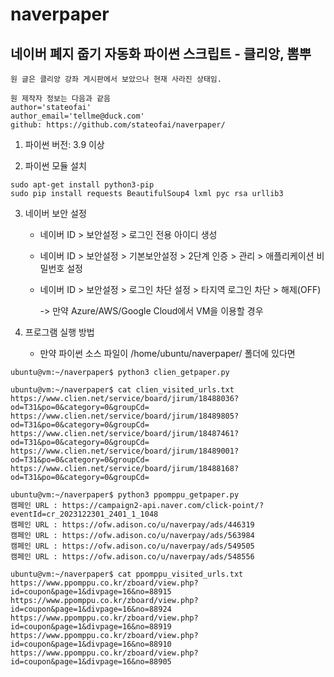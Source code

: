 # naverpaper
## 네이버 폐지 줍기 자동화 파이썬 스크립트 - 클리앙, 뽐뿌

```
원 글은 클리앙 강좌 게시판에서 보았으나 현재 사라진 상태임.

원 제작자 정보는 다음과 같음
author='stateofai'
author_email='tellme@duck.com'
github: https://github.com/stateofai/naverpaper/
```

1. 파이썬 버전: 3.9 이상

2. 파이썬 모듈 설치
```
sudo apt-get install python3-pip
sudo pip install requests BeautifulSoup4 lxml pyc rsa urllib3
```

3. 네이버 보안 설정
   - 네이버 ID > 보안설정 > 로그인 전용 아이디 생성
   - 네이버 ID > 보안설정 > 기본보안설정 > 2단계 인증 > 관리 > 애플리케이션 비밀번호 설정
   - 네이버 ID > 보안설정 > 로그인 차단 설정 > 타지역 로그인 차단 > 해제(OFF)
     
     ->  만약 Azure/AWS/Google Cloud에서 VM을 이용할 경우
  
4. 프로그램 실행 방법
   - 만약 파이썬 소스 파일이 /home/ubuntu/naverpaper/ 폴더에 있다면
```
ubuntu@vm:~/naverpaper$ python3 clien_getpaper.py

ubuntu@vm:~/naverpaper$ cat clien_visited_urls.txt
https://www.clien.net/service/board/jirum/18488036?od=T31&po=0&category=0&groupCd=
https://www.clien.net/service/board/jirum/18489805?od=T31&po=0&category=0&groupCd=
https://www.clien.net/service/board/jirum/18487461?od=T31&po=0&category=0&groupCd=
https://www.clien.net/service/board/jirum/18489001?od=T31&po=0&category=0&groupCd=
https://www.clien.net/service/board/jirum/18488168?od=T31&po=0&category=0&groupCd=

ubuntu@vm:~/naverpaper$ python3 ppomppu_getpaper.py
캠페인 URL : https://campaign2-api.naver.com/click-point/?eventId=cr_2023122301_2401_1_1048
캠페인 URL : https://ofw.adison.co/u/naverpay/ads/446319
캠페인 URL : https://ofw.adison.co/u/naverpay/ads/563984
캠페인 URL : https://ofw.adison.co/u/naverpay/ads/549505
캠페인 URL : https://ofw.adison.co/u/naverpay/ads/548556

ubuntu@vm:~/naverpaper$ cat ppomppu_visited_urls.txt
https://www.ppomppu.co.kr/zboard/view.php?id=coupon&page=1&divpage=16&no=88915
https://www.ppomppu.co.kr/zboard/view.php?id=coupon&page=1&divpage=16&no=88924
https://www.ppomppu.co.kr/zboard/view.php?id=coupon&page=1&divpage=16&no=88919
https://www.ppomppu.co.kr/zboard/view.php?id=coupon&page=1&divpage=16&no=88910
https://www.ppomppu.co.kr/zboard/view.php?id=coupon&page=1&divpage=16&no=88905
```

